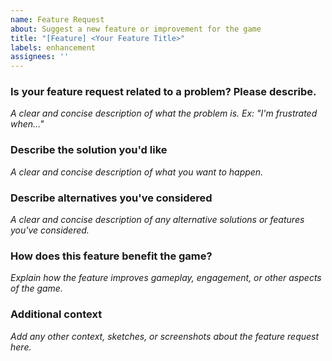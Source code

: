 ```yaml
---
name: Feature Request
about: Suggest a new feature or improvement for the game
title: "[Feature] <Your Feature Title>"
labels: enhancement
assignees: ''
---
```


### **Is your feature request related to a problem? Please describe.**
_A clear and concise description of what the problem is. Ex: "I'm frustrated when..."_

### **Describe the solution you'd like**
_A clear and concise description of what you want to happen._

### **Describe alternatives you've considered**
_A clear and concise description of any alternative solutions or features you've considered._

### **How does this feature benefit the game?**
_Explain how the feature improves gameplay, engagement, or other aspects of the game._

### **Additional context**
_Add any other context, sketches, or screenshots about the feature request here._